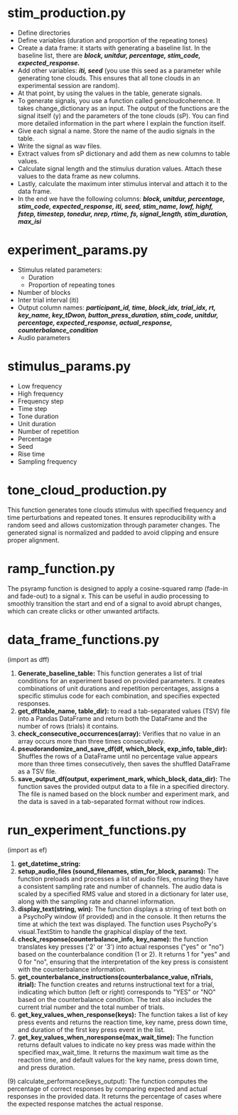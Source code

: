 # stim_production.py
* Define directories
* Define variables (duration and proportion of the repeating tones)
* Create a data frame: it starts with generating a baseline list. In the baseline list, there are ***block, unitdur, percentage, stim_code, expected_response.***  
* Add other variables: ***iti, seed*** (you use this seed as a parameter while generating tone clouds. This ensures that all tone clouds in an experimental session are random).
* At that point, by using the values in the table, generate signals. 
* To generate signals, you use a function called gencloudcoherence. It takes change_dictionary as an input. The output of the functions are the signal itself (y) and the parameters of the tone clouds (sP). You can find more detailed information in the part where I explain the function itself. 
* Give each signal a name. Store the name of the audio signals in the table.
* Write the signal as wav files.
* Extract values from sP dictionary and add them as new columns to table values.
* Calculate signal length and the stimulus duration values. Attach these values to the data frame as new columns. 
* Lastly, calculate the maximum inter stimulus interval and attach it to the data frame.
* In the end we have the following columns: ***block, unitdur, percentage, stim_code, expected_response, iti, seed, stim_name, lowf, highf, fstep, timestep, tonedur, nrep, rtime, fs, signal_length, stim_duration, max_isi***

# experiment_params.py
* Stimulus related parameters:
  * Duration
  * Proportion of repeating tones
* Number of blocks
* Inter trial interval (iti)
* Output column names: ***participant_id, time, block_idx, trial_idx, rt, key_name, key_tDwon, button_press_duration, stim_code, unitdur, percentage, expected_response, actual_response, counterbalance_condition***
* Audio parameters

# stimulus_params.py
* Low frequency 
* High frequency
* Frequency step
* Time step
* Tone duration
* Unit duration
* Number of repetition
* Percentage
* Seed
* Rise time
* Sampling frequency

# tone_cloud_production.py
This function generates tone clouds stimulus with specified frequency and time perturbations and repeated tones. It ensures reproducibility with a random seed and allows customization through parameter changes. The generated signal is normalized and padded to avoid clipping and ensure proper alignment.

# ramp_function.py
The psyramp function is designed to apply a cosine-squared ramp (fade-in and fade-out) to a signal x. This can be useful in audio processing to smoothly transition the start and end of a signal to avoid abrupt changes, which can create clicks or other unwanted artifacts. 


# data_frame_functions.py 
(import as dff)  
1. **Generate_baseline_table:** This function generates a list of trial conditions for an experiment based on provided parameters. It creates combinations of unit durations and repetition percentages, assigns a specific stimulus code for each combination, and specifies expected responses.
2. **get_df(table_name, table_dir):** to read a tab-separated values (TSV) file into a Pandas DataFrame and return both the DataFrame and the number of rows (trials) it contains.
3. **check_consecutive_occurrences(array):** Verifies that no value in an array occurs more than three times consecutively.
4. **pseudorandomize_and_save_df(df, which_block, exp_info, table_dir):** Shuffles the rows of a DataFrame until no percentage value appears more than three times consecutively, then saves the shuffled DataFrame as a TSV file.
5. **save_output_df(output, experiment_mark, which_block, data_dir):** The function saves the provided output data to a file in a specified directory. The file is named based on the block number and experiment mark, and the data is saved in a tab-separated format without row indices.

# run_experiment_functions.py 
(import as ef)
1. **get_datetime_string:**
2. **setup_audio_files (sound_filenames, stim_for_block, params):** The function preloads and processes a list of audio files, ensuring they have a consistent sampling rate and number of channels. The audio data is scaled by a specified RMS value and stored in a dictionary for later use, along with the sampling rate and channel information.
3. **display_text(string, win):** The function displays a string of text both on a PsychoPy window (if provided) and in the console. It then returns the time at which the text was displayed. The function uses PsychoPy's visual.TextStim to handle the graphical display of the text.
4. **check_response(counterbalance_info, key_name):** the function translates key presses ('2' or '3') into actual responses ("yes" or "no") based on the counterbalance condition (1 or 2). It returns 1 for "yes" and 0 for "no", ensuring that the interpretation of the key press is consistent with the counterbalance information.
5. **get_counterbalance_instructions(counterbalance_value, nTrials, itrial):** The function creates and returns instructional text for a trial, indicating which button (left or right) corresponds to "YES" or "NO" based on the counterbalance condition. The text also includes the current trial number and the total number of trials.
6. **get_key_values_when_response(keys):** The function takes a list of key press events and returns the reaction time, key name, press down time, and duration of the first key press event in the list.
7. **get_key_values_when_noresponse(max_wait_time):** The function returns default values to indicate no key press was made within the specified max_wait_time. It returns the maximum wait time as the reaction time, and default values for the key name, press down time, and press duration.


(9) calculate_performance(keys_output): The function computes the percentage of correct responses by comparing expected and actual responses in the provided data. It returns the percentage of cases where the expected response matches the actual response.



